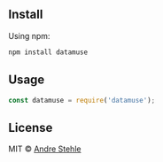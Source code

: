 ## Install

Using npm:

```js
npm install datamuse
```

## Usage

```js
const datamuse = require('datamuse');

```

## License

MIT © [Andre Stehle](https://github.com/ansteh)
